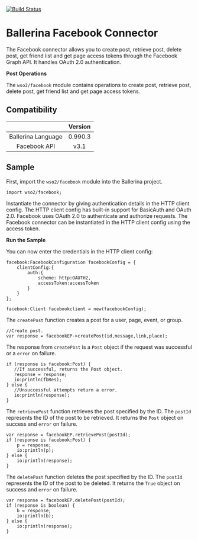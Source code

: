 [![Build Status](https://travis-ci.org/wso2-ballerina/module-facebook.svg?branch=master)](https://travis-ci.org/wso2-ballerina/module-facebook)

# Ballerina Facebook Connector

The Facebook connector allows you to create post, retrieve post, delete post, get friend list and get page access tokens through the Facebook Graph API. It handles OAuth 2.0 authentication.

**Post Operations**

The `wso2/facebook` module contains operations to create post, retrieve post, delete post, get friend list and get page access tokens.

## Compatibility

|                                 |       Version                  |
|  :---------------------------:  |  :---------------------------: |
|  Ballerina Language             |   0.990.3                      |
|  Facebook API                   |   v3.1                        |

## Sample

First, import the `wso2/facebook` module into the Ballerina project.

```ballerina
import wso2/facebook;
```

Instantiate the connector by giving authentication details in the HTTP client config. The HTTP client config has built-in support for BasicAuth and OAuth 2.0. Facebook uses OAuth 2.0 to authenticate and authorize requests. The Facebook connector can be instantiated in the HTTP client config using the access token.


**Run the Sample**

You can now enter the credentials in the HTTP client config:
```ballerina
facebook:FacebookConfiguration facebookConfig = {
    clientConfig:{
        auth:{
            scheme: http:OAUTH2,
            accessToken:accessToken
        }
    }
};

facebook:Client facebookclient = new(facebookConfig);

```

The `createPost` function creates a post for a user, page, event, or group.
```ballerina
//Create post.
var response = facebookEP->createPost(id,message,link,place);
```

The response from `createPost` is a `Post` object if the request was successful or a `error` on failure.
```ballerina
if (response is facebook:Post) {
   //If successful, returns the Post object.
   response = response;
   io:println(fbRes);
} else {
   //Unsuccessful attempts return a error.
   io:println(response);
}
```

The `retrievePost` function retrieves the post specified by the ID. The `postId` represents the ID of the post to be retrieved. It returns the `Post` object on success and `error` on failure.
```ballerina
var response = facebookEP.retrievePost(postId);
if (response is facebook:Post) {
    p = response;
    io:println(p);
} else {
    io:println(response);
}
```

The `deletePost` function deletes the post specified by the ID. The `postId` represents the ID of the post to be deleted. It returns the `True` object on success and `error` on failure.
```ballerina
var response = facebookEP.deletePost(postId);
if (response is boolean) {
    b = response;
    io:println(b);
} else {
    io:println(response);
}
```

